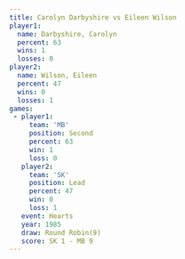 ```yaml
---
title: Carolyn Darbyshire vs Eileen Wilson
player1:                   
  name: Darbyshire, Carolyn
  percent: 63              
  wins: 1                  
  losses: 0                
player2:                   
  name: Wilson, Eileen     
  percent: 47              
  wins: 0                  
  losses: 1                
games:
 - player1:          
     team: 'MB'      
     position: Second
     percent: 63     
     win: 1          
     loss: 0         
   player2:        
     team: 'SK'    
     position: Lead
     percent: 47   
     win: 0        
     loss: 1       
   event: Hearts       
   year: 1985          
   draw: Round Robin(9)
   score: SK 1 - MB 9  
---
```

